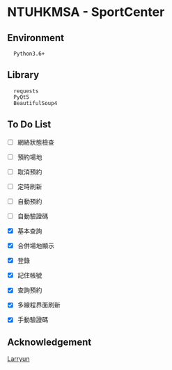 # NTUHKMSA - SportCenter


## Environment
```
  Python3.6+
```


## Library
```
  requests
  PyQt5
  BeautifulSoup4
```

## To Do List
* [ ]  網絡狀態檢查
* [ ]  預約場地
* [ ]  取消預約
* [ ]  定時刷新
* [ ]  自動預約
* [ ]  自動驗證碼
* [x]  基本查詢
* [x]  合併場地顯示
* [x]  登錄
* [x]  記住帳號
* [x]  查詢預約
* [X]  多線程界面刷新
* [X]  手動驗證碼


## Acknowledgement
[Larryun](https://github.com/Larryun)
